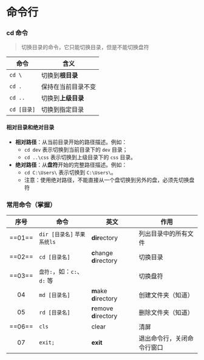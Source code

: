 # 命令行

### cd 命令

> 切换目录的命令，它只能切换目录，但是不能切换盘符

| 命令        | 含义               |
| ----------- | ------------------ |
| `cd \`      | 切换到**根目录**   |
| `cd .`      | 保持在当前目录不变 |
| `cd ..`     | 切换到**上级目录** |
| `cd [目录]` | 切换到指定目录     |

#### 相对目录和绝对目录

- **相对路径**：从当前目录开始的路径描述。例如：
    - `cd dev` 表示切换到当前目录下的 `dev` 目录；
    - `cd ..\css` 表示切换到上级目录下的 `css` 目录。
- **绝对路径**：从**盘符**开始的完整路径描述。例如：
    - `cd C:\Users\` 表示切换到 `C:\Users\`。
    - 注意：使用绝对路径，不能直接从一个盘切换到另外的盘，必须先切换盘符

### 常用命令（掌握）

|  序号  | 命令                         | 英文                     | 作用                       |
| :----: | ---------------------------- | ------------------------ | -------------------------- |
| ==01== | `dir [目录名]`  `苹果系统ls` | **dir**ectory            | 列出目录中的所有文件       |
| ==02== | `cd [目录名]`                | **c**hange **d**irectory | 切换目录                   |
| ==03== | `盘符:`，如：`c:`、`d:` 等   |                          | 切换盘符                   |
|   04   | `md [目录名]`                | **m**ake **d**irectory   | 创建文件夹（知道）         |
|   05   | `rd [目录名]`                | **r**emove **d**irectory | 删除文件夹（知道）         |
| ==06== | `cls`                        | clear                    | 清屏                       |
|   07   | `exit;`                      | **exit**                 | 退出命令行，关闭命令行窗口 |

